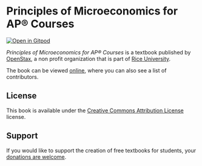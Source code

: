 # Principles of Microeconomics for AP® Courses

[![Open in Gitpod](https://gitpod.io/button/open-in-gitpod.svg)](https://gitpod.io/from-referrer/)

_Principles of Microeconomics for AP® Courses_ is a textbook published by [OpenStax](https://openstax.org/), a non profit organization that is part of [Rice University](https://www.rice.edu/).

The book can be viewed [online](https://github.com/cnx-user-books/cnxbook-apecon/releases/latest), where you can also see a list of contributors.

## License
This book is available under the [Creative Commons Attribution License](./LICENSE) license.

## Support
If you would like to support the creation of free textbooks for students, your [donations are welcome](https://riceconnect.rice.edu/donation/support-openstax-banner).
